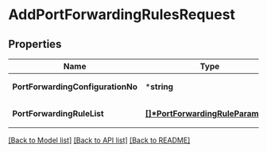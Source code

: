 # AddPortForwardingRulesRequest

## Properties
Name | Type | Description | Notes
------------ | ------------- | ------------- | -------------
**PortForwardingConfigurationNo** | ***string** | 포트포워딩설정번호 | [default to null]
**PortForwardingRuleList** | **[[]\*PortForwardingRuleParameter](PortForwardingRuleParameter.md)** | 포트포워딩RULE리스트 | [default to null]

[[Back to Model list]](../README.md#documentation-for-models) [[Back to API list]](../README.md#documentation-for-api-endpoints) [[Back to README]](../README.md)


